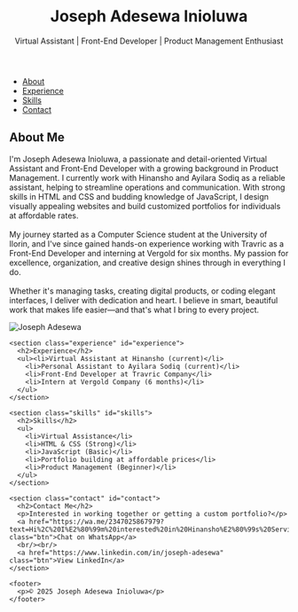 <!DOCTYPE html>
<html lang="en">
<head>
  <meta charset="UTF-8" />
  <meta name="viewport" content="width=device-width, initial-scale=1.0"/>
  <link rel="stylesheet" href="new.css" />
</head>
<body>

  <header>
    <div class="header-content">
      <h1>Joseph Adesewa Inioluwa</h1>
      <p>Virtual Assistant | Front-End Developer | Product Management Enthusiast</p>
    </div>
  </header>

  <nav>
    <ul>
      <li><a href="#about">About</a></li>
      <li><a href="#experience">Experience</a></li>
      <li><a href="#skills">Skills</a></li>
      <li><a href="#contact">Contact</a></li>
    </ul>
  </nav>

  <section class="about" id="about">
    <div class="about-content">
      <div class="about-text">
        <h2>About Me</h2>
        <p>I'm Joseph Adesewa Inioluwa, a passionate and detail-oriented Virtual Assistant and Front-End Developer with a growing background in Product Management. I currently work with Hinansho and Ayilara Sodiq as a reliable assistant, helping to streamline operations and communication. With strong skills in HTML and CSS and budding knowledge of JavaScript, I design visually appealing websites and build customized portfolios for individuals at affordable rates.
            <br><br>
            My journey started as a Computer Science student at the University of Ilorin, and I've since gained hands-on experience working with Travric as a Front-End Developer and interning at Vergold for six months. My passion for excellence, organization, and creative design shines through in everything I do.
            <br><br>
            Whether it's managing tasks, creating digital products, or coding elegant interfaces, I deliver with dedication and heart. I believe in smart, beautiful work that makes life easier—and that's what I bring to every project.
          </p>
        </div>
        <img src="your-photo.jpg" alt="Joseph Adesewa" class="profile-pic"/>
      </div>
    </section>
  
    <section class="experience" id="experience">
      <h2>Experience</h2>
      <ul><li>Virtual Assistant at Hinansho (current)</li>
        <li>Personal Assistant to Ayilara Sodiq (current)</li>
        <li>Front-End Developer at Travric Company</li>
        <li>Intern at Vergold Company (6 months)</li>
      </ul>
    </section>
  
    <section class="skills" id="skills">
      <h2>Skills</h2>
      <ul>
        <li>Virtual Assistance</li>
        <li>HTML & CSS (Strong)</li>
        <li>JavaScript (Basic)</li>
        <li>Portfolio building at affordable prices</li>
        <li>Product Management (Beginner)</li>
      </ul>
    </section>
  
    <section class="contact" id="contact">
      <h2>Contact Me</h2>
      <p>Interested in working together or getting a custom portfolio?</p>
      <a href="https://wa.me/2347025867979?text=Hi%2C%20I%E2%80%99m%20interested%20in%20Hinansho%E2%80%99s%20Services%20referred%20by%20Rahma%20My%20name%20is" class="btn">Chat on WhatsApp</a>
      <br/><br/>
      <a href="https://www.linkedin.com/in/joseph-adesewa" class="btn">View LinkedIn</a>
    </section>
  
    <footer>
      <p>© 2025 Joseph Adesewa Inioluwa</p>
    </footer>
  
  </body>
  </html>

  
